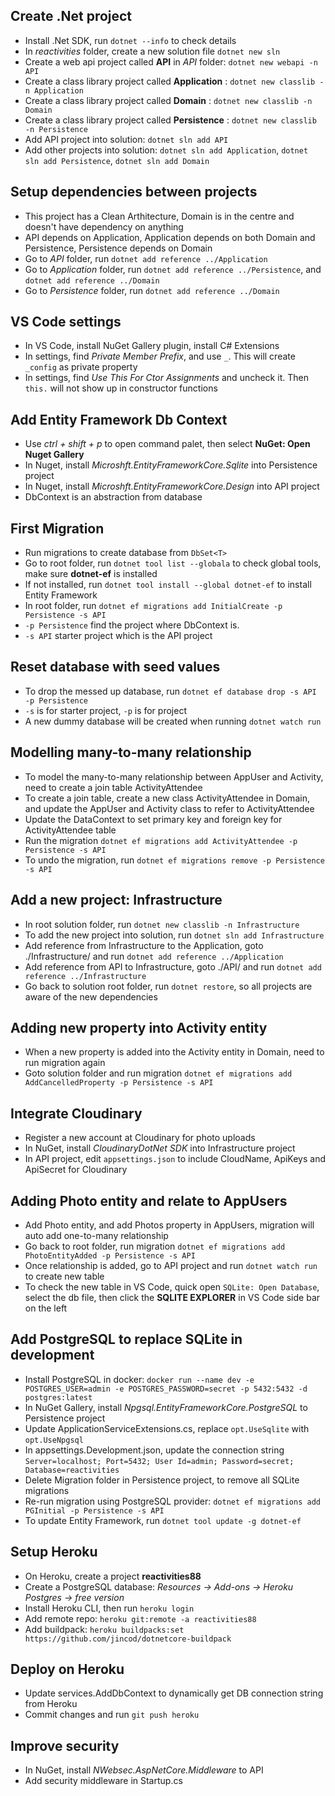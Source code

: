 ## Create .Net project
- Install .Net SDK, run `dotnet --info` to check details
- In *reactivities* folder, create a new solution file `dotnet new sln`
- Create a web api project called **API** in *API* folder: `dotnet new webapi -n API`
- Create a class library project called **Application** : `dotnet new classlib -n Application`
- Create a class library project called **Domain** : `dotnet new classlib -n Domain`
- Create a class library project called **Persistence** : `dotnet new classlib -n Persistence`
- Add API project into solution: `dotnet sln add API` <!-- `dotnet sln add API/API.csproj` -->
- Add other projects into solution: `dotnet sln add Application`, `dotnet sln add Persistence`, `dotnet sln add Domain`

## Setup dependencies between projects
- This project has a Clean Arthitecture, Domain is in the centre and doesn't have dependency on anything
- API depends on Application, Application depends on both Domain and Persistence, Persistence depends on Domain
- Go to *API* folder, run `dotnet add reference ../Application`
- Go to *Application* folder, run `dotnet add reference ../Persistence`, and `dotnet add reference ../Domain`
- Go to *Persistence* folder, run `dotnet add reference ../Domain`

## VS Code settings
- In VS Code, install NuGet Gallery plugin, install C# Extensions
- In settings, find *Private Member Prefix*, and use `_`. This will create `_config` as private property
- In settings, find *Use This For Ctor Assignments* and uncheck it. Then `this.` will not show up in constructor functions

## Add Entity Framework Db Context
- Use *ctrl + shift + p* to open command palet, then select **NuGet: Open Nuget Gallery**
- In Nuget, install *Microshft.EntityFrameworkCore.Sqlite* into Persistence project
- In Nuget, install *Microshft.EntityFrameworkCore.Design* into API project
- DbContext is an abstraction from database

## First Migration
- Run migrations to create database from `DbSet<T>`
- Go to root folder, run `dotnet tool list --globala` to check global tools, make sure **dotnet-ef** is installed
- If not installed, run `dotnet tool install --global dotnet-ef` to install Entity Framework
- In root folder, run `dotnet ef migrations add InitialCreate -p Persistence -s API`
- `-p Persistence` find the project where DbContext is.
- `-s API` starter project which is the API project

## Reset database with seed values
- To drop the messed up database, run `dotnet ef database drop -s API -p Persistence`
- `-s` is for starter project, `-p` is for project
- A new dummy database will be created when running `dotnet watch run` 

## Modelling many-to-many relationship
- To model the many-to-many relationship between AppUser and Activity, need to create a join table ActivityAttendee
- To create a join table, create a new class ActivityAttendee in Domain, and update the AppUser and Activity class to refer to ActivityAttendee
- Update the DataContext to set primary key and foreign key for ActivityAttendee table
- Run the migration `dotnet ef migrations add ActivityAttendee -p Persistence -s API`
- To undo the migration, run `dotnet ef migrations remove -p Persistence -s API`

## Add a new project: Infrastructure
- In root solution folder, run `dotnet new classlib -n Infrastructure`
- To add the new project into solution, run `dotnet sln add Infrastructure`
- Add reference from Infrastructure to the Application, goto ./Infrastructure/ and run `dotnet add reference ../Application`
- Add reference from API to Infrastructure, goto ./API/ and run `dotnet add reference ../Infrastructure`
- Go back to solution root folder, run `dotnet restore`, so all projects are aware of the new dependencies

## Adding new property into Activity entity
- When a new property is added into the Activity entity in Domain, need to run migration again
- Goto solution folder and run migration `dotnet ef migrations add AddCancelledProperty -p Persistence -s API`

## Integrate Cloudinary
- Register a new account at Cloudinary for photo uploads
- In NuGet, install *CloudinaryDotNet SDK* into Infrastructure project
- In API project, edit `appsettings.json` to include CloudName, ApiKeys and ApiSecret for Cloudinary

## Adding Photo entity and relate to AppUsers
- Add Photo entity, and add Photos property in AppUsers, migration will auto add one-to-many relationship
- Go back to root folder, run migration `dotnet ef migrations add PhotoEntityAdded -p Persistence -s API`
- Once relationship is added, go to API project and run `dotnet watch run` to create new table
- To check the new table in VS Code, quick open `SQLite: Open Database`, select the db file, then click the **SQLITE EXPLORER** in VS Code side bar on the left

## Add PostgreSQL to replace SQLite in development
- Install PostgreSQL in docker: `docker run --name dev -e POSTGRES_USER=admin -e POSTGRES_PASSWORD=secret -p 5432:5432 -d postgres:latest`
- In NuGet Gallery, install *Npgsql.EntityFrameworkCore.PostgreSQL* to Persistence project
- Update ApplicationServiceExtensions.cs, replace `opt.UseSqlite` with `opt.UseNpgsql`
- In appsettings.Development.json, update the connection string `Server=localhost; Port=5432; User Id=admin; Password=secret; Database=reactivities`
- Delete Migration folder in Persistence project, to remove all SQLite migrations
- Re-run migration using PostgreSQL provider: `dotnet ef migrations add PGInitial -p Persistence -s API`
- To update Entity Framework, run `dotnet tool update -g dotnet-ef`

## Setup Heroku
- On Heroku, create a project **reactivities88**
- Create a PostgreSQL database: *Resources -> Add-ons -> Heroku Postgres -> free version*
- Install Heroku CLI, then run `heroku login`
- Add remote repo: `heroku git:remote -a reactivities88`
- Add buildpack: `heroku buildpacks:set https://github.com/jincod/dotnetcore-buildpack`

## Deploy on Heroku
- Update services.AddDbContext to dynamically get DB connection string from Heroku
- Commit changes and run `git push heroku`

## Improve security
- In NuGet, install *NWebsec.AspNetCore.Middleware* to API
- Add security middleware in Startup.cs